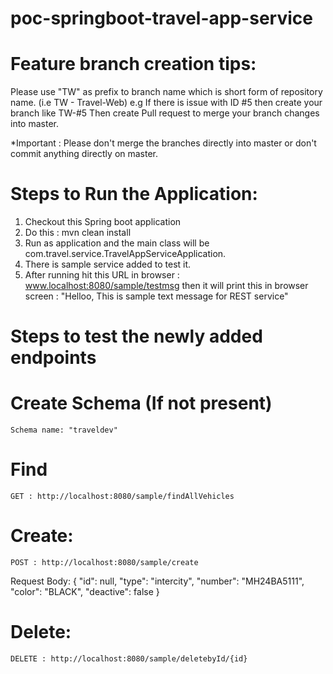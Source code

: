 # poc-springboot-travel-app-service

# Feature branch creation tips:
Please use "TW" as prefix to branch name which is short form of repository name. (i.e TW - Travel-Web) e.g If there is issue with ID #5 then create your branch like TW-#5 Then create Pull request to merge your branch changes into master.

*Important : Please don't merge the branches directly into master or don't commit anything directly on master.

# Steps to Run the Application:

1. Checkout this Spring boot application
2. Do this : mvn clean install
3. Run as application and the main class will be com.travel.service.TravelAppServiceApplication.
4. There is sample service added to test it.
5. After running hit this URL in browser : www.localhost:8080/sample/testmsg 
   then it will print this in browser screen : "Helloo, This is sample text message for REST service"
   
   
# Steps to test the newly added endpoints

# Create Schema (If not present)
	Schema name: "traveldev"

# Find
	GET : http://localhost:8080/sample/findAllVehicles

# Create:
	POST : http://localhost:8080/sample/create
	
   Request Body:
   {
	"id": null,
	"type": "intercity",
	"number": "MH24BA5111",
	"color": "BLACK",
	"deactive": false
	}
	
# Delete:
	DELETE : http://localhost:8080/sample/deletebyId/{id}
   
   
   
